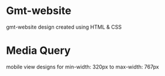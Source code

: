 # Gmt-website
gmt-website design created using HTML & CSS

# Media Query
mobile view designs for min-width: 320px to max-width: 767px


